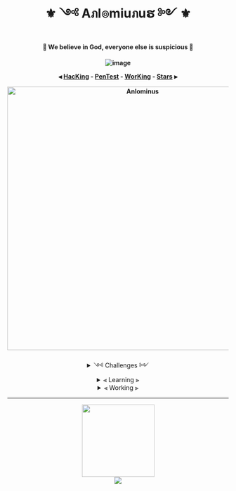 <!-- <div align="center">

![image](https://user-images.githubusercontent.com/51442719/146544018-ce62fbbb-f481-422f-ba19-0ade2825cf57.png)

</div> -->

<h1 align="center">⚜️ ༺ Aภl๏miuภuຮ ༻ ⚜️</h1>

<h4 align="center">🔱 We believe in God, everyone else is suspicious 🔱</h4>

<h4 align="center">

![image](https://user-images.githubusercontent.com/51442719/146405826-5c91746b-142c-43a4-9c71-b04915b25fdf.png)

⫷ [HacKing](https://github.com/Anlominus/HacKing) - [PenTest](https://github.com/Anlominus/PenTest) - [WorKing](https://github.com/Anlominus/WorKing) - [Stars](https://github.com/Anlominus?tab=stars) ⫸

 <img width="600em" align="center" src="https://github-readme-streak-stats.herokuapp.com/?user=Anlominus&theme=dark" alt="Anlominus" />

</h4>

<details align="center">

 <summary>
༺ Challenges ༻ 
  </summary>
 
<h5> 

<a href="https://tryhackme.com/p/Anlominus">Try Hack Me</a> - <a href="https://scs.hacking-lab.com/events">Hacking Lab</a> - <a href="https://hackerone.com/anlominus?type=user">HackerOne</a> - <a href="https://www.ctfsecurinets.com/users/3839">ctfsecurinets</a> - <a href="https://www.root-me.org/%E2%80%AAAnlominus?inc=info&lang=en">root-me</a> - [LeetCode](https://leetcode.com/Anlominus/)
    
</h5>

</details>


<details align="center">

 <summary>
⫷ Learning ⫸
  </summary>
 <h5>

<a href="https://docs.microsoft.com/en-us/users/anlominus/">Microsoft Learn</a> 

 </h5>
</details>


<details align="center">

 <summary>
⫷ Working ⫸
  </summary>
 <h5>

  <p align="">CodePen: <a href="https://codepen.io/Anlominus">CodePen</a></p>
  <p align="">CodePen: <a href="https://cdpn.io/Anlominus/debug/eYGBGEa/yPAJjRVDXBoA">WebSite</p></a>
 
 </h5>
</details>

---
 
<p align="center"><a href="https://github.com/Anlominus">




<p align="center">

  <img height="165" src="https://github-readme-stats.vercel.app/api?username=Anlominus&show_icons=true&include_all_commits=true&theme=react&cache_seconds=3200&hide_border=true" /> 
 
 <br>

 <img src="https://github-readme-stats.vercel.app/api/top-langs/?username=Anlominus&layout=compact&theme=react&hide_border=true" />
  
</p>
